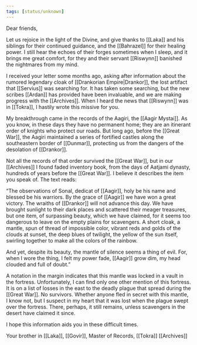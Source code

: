 ```yaml
---
tags: [status/unknown]
---
```

  
Dear friends,

Let us rejoice in the light of the Divine, and give thanks to [[Laka]] and his siblings for their continued guidance, and the [[Bahrazel]] for their healing power. I still hear the echoes of their forges sometimes when I sleep, and it brings me great comfort, for they and their servant [[Riswynn]] banished the nightmares from my mind. 

I received your letter some months ago, asking after information about the rumored legendary cloak of [[Drankorian Empire|Drankor]], the lost artifact that [[Servius]] was searching for. It has taken some searching, but the new scribes [[Ardan]] has provided have been invaluable, and we are making progress with the [[Archives]]. When I heard the news that [[Riswynn]] was in [[Tokra]], I hastily wrote this missive for you.

My breakthrough came in the records of the Aagiri, the [[Aagir Mystai]]. As you know, in these days they have no permanent home; they are an itinerant order of knights who protect our roads. But long ago, before the [[Great War]], the Aagiri maintained a series of fortified castles along the southeastern border of [[Dunmar]], protecting us from the dangers of the desolation of [[Drankor]].

Not all the records of that order survived the [[Great War]], but in our [[Archives]] I found faded inventory book, from the days of Aatjami dynasty, hundreds of years before the [[Great War]]. I believe it describes the item you speak of. The text reads:

“The observations of Sonal, dedicat of [[Aagir]], holy be his name and blessed be his warriors. By the grace of [[Aagir]] we have won a great victory. The wraiths of [[Drankor]] will not advance this day. We have brought sunlight to their dark places and scattered their meager treasures, but one item, of surpassing beauty, which we have claimed, for it seems too dangerous to leave on the empty plains for scavengers. A short cloak, a mantle, spun of thread of impossible color, vibrant reds and golds of the clouds at sunset, the deep blues of twilight, the yellow of the sun itself, swirling together to make all the colors of the rainbow. 

And yet, despite its beauty, the mantle of silence seems a thing of evil. For, when I wore the thing, I felt my power fade, [[Aagir]] grow dim, my head clouded and full of doubt.”

A notation in the margin indicates that this mantle was locked in a vault in the fortress. Unfortunately, I can find only one other mention of this fortress. It is on a list of losses in the east to the deadly plague that spread during the [[Great War]]. No survivors. Whether anyone fled in secret with this mantle, I know not, but I suspect in my heart that it was lost when the plague swept over the fortress. There, perhaps, it still remains, unless scavengers in the desert have claimed it since. 

I hope this information aids you in these difficult times.

Your brother in [[Laka]],
[[Govir]], Master of Records, [[Tokra]] [[Archives]]
